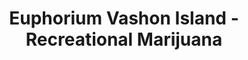---
title: "Euphorium Vashon Island - Recreational Marijuana"
url: /vashon-island/euphorium-vashon-island-recreational-marijuana/
shop: cannabis
---